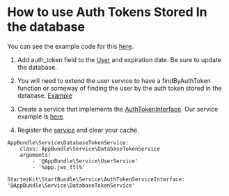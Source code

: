 # How to use Auth Tokens Stored In the database

You can see the example code for this [here](https://github.com/phptuts/starter-bundle-example/tree/database-token-example).

1) Add auth_token field to the [User](https://github.com/phptuts/starter-bundle-example/blob/database-token-example/src/AppBundle/Entity/User.php#L30) and expiration date.  Be sure to update the database.

2) You will need to extend the user service to have a findByAuthToken function or someway of finding the user by the auth token stored in the database. [Example](https://github.com/phptuts/starter-bundle-example/blob/database-token-example/src/AppBundle/Service/UserService.php#L17)

3) Create a service that implements the [AuthTokenInterface](https://github.com/phptuts/StarterBundleForSymfony/blob/master/Service/AuthTokenServiceInterface.php).  Our service example is [here](https://github.com/phptuts/starter-bundle-example/blob/database-token-example/src/AppBundle/Service/DatabaseTokenService.php).

4) Register the [service](https://github.com/phptuts/starter-bundle-example/blob/database-token-example/app/config/services.yml#L49) and clear your cache.

```
AppBundle\Service\DatabaseTokenService:
    class: AppBundle\Service\DatabaseTokenService
    arguments:
        - '@AppBundle\Service\UserService'
        - '%app.jws_ttl%'

StarterKit\StartBundle\Service\AuthTokenServiceInterface: '@AppBundle\Service\DatabaseTokenService'

```



